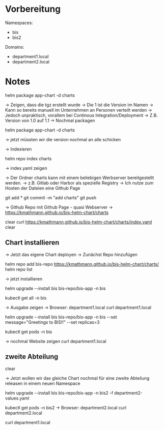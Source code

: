 # Vorbereitung
Namespaces:
- bis 
- bis2

Domains: 
- department1.local 
- department2.local

# Notes
helm package app-chart -d charts

-> Zeigen, dass die tgz erstellt wurde
-> Die 1 ist die Version im Namen
-> Kann so bereits manuell im Unternehmen an Personen verteilt werden
-> Jedoch unpraktisch, vorallem bei Continous Integration/Deployment
-> Z.B. Version von 1.0 auf 1.1
-> Nochmal packagen

helm package app-chart -d charts 

-> jetzt müssten wir die version nochmal an alle schicken

-> Indexieren

helm repo index charts

-> index.yaml zeigen

-> Der Ordner charts kann mit einem beliebigen Werbserver bereitgestellt werden.
-> z.B. Gitlab oder Harbor als spezielle Registry
-> Ich nutze zum Hosten der Dateien eine Github Page

git add *
git commit -m "add charts"
git push

-> Github Repo mit Github Page - quasi Webserver
-> https://kmathmann.github.io/bis-helm-chart/charts 

clear
curl https://kmathmann.github.io/bis-helm-chart/charts/index.yaml
clear

## Chart installieren

-> Jetzt das eigene Chart deployen
-> Zunächst Repo hinzufügen

helm repo add bis-repo https://kmathmann.github.io/bis-helm-chart/charts/
helm repo list

-> jetzt installieren

helm upgrade --install bis bis-repo/bis-app -n bis

kubectl get all -n bis

-> Ausgabe zeigen
-> Browser: department1.local
curl department1.local

helm upgrade --install bis bis-repo/bis-app -n bis --set message="Greetings to BIS!!" --set replicas=3

kubectl get pods -n bis

-> nochmal Website zeigen
curl department1.local

## zweite Abteilung
clear

-> Jetzt wollen wir das gleiche Chart nochmal für eine zweite Abteilung releasen in einem neuen Namespace

helm upgrade --install bis bis-repo/bis-app -n bis2 -f department2-values.yaml

kubectl get pods -n bis2
-> Browser: department2.local
curl department2.local

curl department1.local
